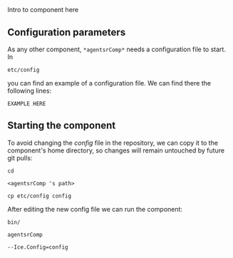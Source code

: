 ```
```
#
``` agentsrComp
```
Intro to component here


## Configuration parameters
As any other component,
``` *agentsrComp* ```
needs a configuration file to start. In

    etc/config

you can find an example of a configuration file. We can find there the following lines:

    EXAMPLE HERE

    
## Starting the component
To avoid changing the *config* file in the repository, we can copy it to the component's home directory, so changes will remain untouched by future git pulls:

    cd

``` <agentsrComp 's path> ```

    cp etc/config config
    
After editing the new config file we can run the component:

    bin/

```agentsrComp ```

    --Ice.Config=config
